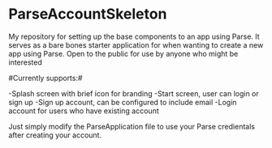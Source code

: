 # ParseAccountSkeleton
My repository for setting up the base components to an app using Parse. It serves as a bare bones starter application for when wanting to create a new app using Parse. Open to the public for use by anyone who might be interested 


#Currently supports:#

-Splash screen with brief icon for branding
-Start screen, user can login or sign up
-Sign up account, can be configured to include email
-Login account for users who have existing account

Just simply modify the ParseApplication file to use your Parse credientals after creating your account.
